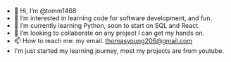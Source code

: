 - 👋 Hi, I’m @tomm1468
- 👀 I’m interested in learning code for software development, and fun.
- 🌱 I’m currently learning Python, soon to start on SQL and React. 
- 💞️ I’m looking to collaborate on any project I can get my hands on. 
- 📫 How to reach me: my email. thomasyoung206@gmail.com
- I'm just started my learning journey, most my projects are from youtube. 
<!---
tomm1468/tomm1468 is a ✨ special ✨ repository because its `README.md` (this file) appears on your GitHub profile.
You can click the Preview link to take a look at your changes.
--->
